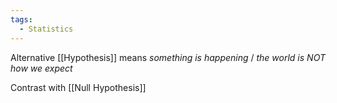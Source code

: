 ```yaml
---
tags:
  - Statistics
---
```

Alternative [[Hypothesis]] means *something is happening* / *the world is NOT how we expect*

Contrast with [[Null Hypothesis]]